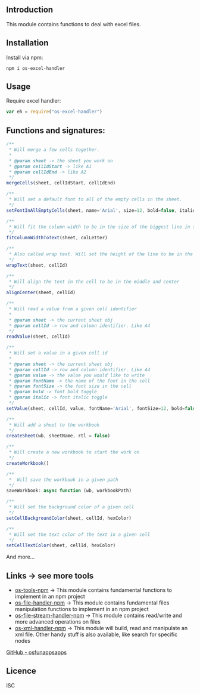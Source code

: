 Introduction
------------

This module contains functions to deal with excel files.

## Installation
Install via npm:
    
    npm i os-excel-handler


## Usage       
Require excel handler:
```js
var eh = require("os-excel-handler")
```
## Functions and signatures:
```js
/**
 * Will merge a few cells together.
 *
 * @param sheet -> the sheet you work on
 * @param cellIdStart -> like A1
 * @param cellIdEnd -> like A2
 */
mergeCells(sheet, cellIdStart, cellIdEnd)

/**
 * Will set a default font to all of the empty cells in the sheet.
 */
setFontInAllEmptyCells(sheet, name='Arial', size=12, bold=false, italic=false)

/**
 * Will fit the column width to be in the size of the biggest line in the column
 */
fitColumnWidthToText(sheet, colLetter)

/**
 * Also called wrap text. Will set the height of the line to be in the size of the cell content.
 */
wrapText(sheet, cellId) 

/**
 * Will align the text in the cell to be in the middle and center
 */
alignCenter(sheet, cellId)

/**
 * Will read a value from a given cell identifier
 *
 * @param sheet -> the current sheet obj
 * @param cellId -> row and column identifier. Like A4
 */
readValue(sheet, cellId)

/**
 * Will set a value in a given cell id
 *
 * @param sheet -> the current sheet obj
 * @param cellId -> row and column identifier. Like A4
 * @param value -> the value you would like to write
 * @param fontName -> the name of the font in the cell
 * @param fontSize -> the font size in the cell
 * @param bold -> font bold toggle
 * @param italic -> font italic toggle
 */
setValue(sheet, cellId, value, fontName='Arial', fontSize=12, bold=false, italic=false)

/**
 * Will add a sheet to the workbook
 */
createSheet(wb, sheetName, rtl = false)

/**
 * Will create a new workbook to start the work on
 */
createWorkbook()

/**
 *  Will save the workbook in a given path
 */
saveWorkbook: async function (wb, workbookPath)

/**
 * Will set the background color of a given cell
 */
setCellBackgroundColor(sheet, cellId, hexColor)

/**
 * Will set the text color of the text in a given cell
 */
setCellTextColor(sheet, cellId, hexColor)
```

And more...


## Links -> see more tools
* [os-tools-npm](https://github.com/osfunapps/os-tools-npm) -> This module contains fundamental functions to implement in an npm project
* [os-file-handler-npm](https://github.com/osfunapps/os-file-handler-npm) -> This module contains fundamental files manipulation functions to implement in an npm project
* [os-file-stream-handler-npm](https://github.com/osfunapps/os-file-stream-handler-npm) -> This module contains read/write and more advanced operations on files
* [os-xml-handler-npm](https://github.com/osfunapps/os-xml-handler-npm) -> This module will build, read and manipulate an xml file. Other handy stuff is also available, like search for specific nodes

[GitHub - osfunappsapps](https://github.com/osfunapps)



## Licence
ISC